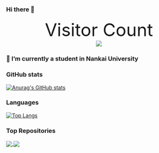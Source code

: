 ### Hi there 👋



<p align="center"> 
   <font size=25>Visitor Count</font><br>
  <img src="https://profile-counter.glitch.me/NKULYX/count.svg" />
</p>



### 🔭 I’m currently a student in Nankai University
<!--
**NKULYX/NKULYX** is a ✨ _special_ ✨ repository because its `README.md` (this file) appears on your GitHub profile.

Here are some ideas to get you started:

- 🔭 I’m currently working on ...
- 🌱 I’m currently learning ...
- 👯 I’m looking to collaborate on ...
- 🤔 I’m looking for help with ...
- 💬 Ask me about ...
- 📫 How to reach me: ...
- 😄 Pronouns: ...
- ⚡ Fun fact: ...
-->

### GitHub stats

[![Anurag's GitHub stats](https://github-readme-stats.vercel.app/api?username=NKULYX&show_icons=true&theme=tokyonight&count_private=true&repo=github-readme-stats)](https://github.com/anuraghazra/github-readme-stats)

### Languages

[![Top Langs](https://github-readme-stats.vercel.app/api/top-langs/?username=NKULYX&theme=tokyonight)](https://github.com/anuraghazra/github-readme-stats)

### Top Repositories

<a href="https://github.com/NKULYX/WebGobang">
  <img align="center" src="https://github-readme-stats.vercel.app/api/pin/?username=NKULYX&repo=WebGobang&theme=tokyonight" />
</a>
<a href="https://github.com/NKULYX/Plant_vs_Zombies">
  <img align="center" src="https://github-readme-stats.vercel.app/api/pin/?username=NKULYX&repo=Plant_vs_Zombies&theme=tokyonight" />
</a>


